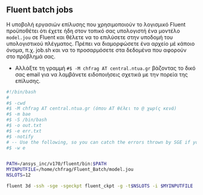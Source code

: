 Fluent batch jobs
-----------------

Η υποβολή εργασιών επίλυσης που χρησιμοποιούν το λογισμικό Fluent προϋποθέτει ότι έχετε ήδη στον τοπικό σας υπολογιστή ένα μοντέλο `model.jou` σε Fluent και θέλετε να το επιλύσετε στην υποδομή του υπολογιστικού πλέγματος. Πρέπει να διαμορφώσετε ένα αρχείο μέ κάποιο όνομα, π.χ. job.sh και να το προσαρμόσετε στα δεδομένα που αφορούν στο πρόβλημά σας.

* Αλλάξτε τη γραμμή `#$ -M chfrag ΑΤ central.ntua.gr` βάζοντας το δικό σας email για να λαμβάνετε ειδοποιήσεις σχετικά με την πορεία της επίλυσης.

```bash
#!/bin/bash
#
#$ -cwd
#$ -M chfrag ΑΤ central.ntua.gr (όπου ΑΤ θέλει το @ χωρίς κενά)
#$ -m bae
#$ -S /bin/bash
#$ -o out.txt
#$ -e err.txt
#$ -notify
# -- Use the following, so you can catch the errors thrown by SGE if your job fails to submit
#$ -w e


PATH=/ansys_inc/v170/fluent/bin:$PATH
MYINPUTFILE=/home/chfrag/Fluent_Batch/model.jou
NSLOTS=12

fluent 3d -ssh -sge -sgeckpt fluent_ckpt -g -t$NSLOTS -i $MYINPUTFILE
```
